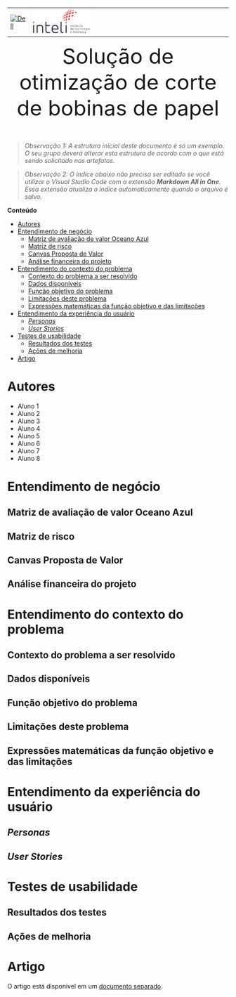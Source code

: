 <table>
<tr>
<table>
<tr>
<td>
<a href= "https://www.dell.com/pt-br"><img src="https://pt.wikipedia.org/wiki/Ficheiro:Dell_logo_2016.svg" alt="Dell" border="0" width="100%"></a>
</td>
<td><a href= "https://www.inteli.edu.br/"><img src="./img/inteli-logo.png" alt="Inteli - Instituto de Tecnologia e Liderança" border="0" width="30%"></a>
</td>
</tr>
</table>

<font size="+12"><center>
Solução de otimização de corte de bobinas de papel
</center></font>

>*Observação 1: A estrutura inicial deste documento é só um exemplo. O seu grupo deverá alterar esta estrutura de acordo com o que está sendo solicitado nos artefatos.*

>*Observação 2: O índice abaixo não precisa ser editado se você utilizar o Visual Studio Code com a extensão **Markdown All in One**. Essa extensão atualiza o índice automaticamente quando o arquivo é salvo.*

**Conteúdo**

- [Autores](#autores)
- [Entendimento de negócio](#entendimento-de-negócio)
  - [Matriz de avaliação de valor Oceano Azul](#matriz-de-avaliação-de-valor-oceano-azul)
  - [Matriz de risco](#matriz-de-risco)
  - [Canvas Proposta de Valor](#canvas-proposta-de-valor)
  - [Análise financeira do projeto](#análise-financeira-do-projeto)
- [Entendimento do contexto do problema](#entendimento-do-contexto-do-problema)
  - [Contexto do problema a ser resolvido](#contexto-do-problema-a-ser-resolvido)
  - [Dados disponíveis](#dados-disponíveis)
  - [Função objetivo do problema](#função-objetivo-do-problema)
  - [Limitações deste problema](#limitações-deste-problema)
  - [Expressões matemáticas da função objetivo e das limitações](#expressões-matemáticas-da-função-objetivo-e-das-limitações)
- [Entendimento da experiência do usuário](#entendimento-da-experiência-do-usuário)
  - [*Personas*](#personas)
  - [*User Stories*](#user-stories)
- [Testes de usabilidade](#testes-de-usabilidade)
  - [Resultados dos testes](#resultados-dos-testes)
  - [Ações de melhoria](#ações-de-melhoria)
- [Artigo](#artigo)


# Autores

* Aluno 1
* Aluno 2
* Aluno 3
* Aluno 4
* Aluno 5
* Aluno 6
* Aluno 7
* Aluno 8

# Entendimento de negócio

## Matriz de avaliação de valor Oceano Azul

## Matriz de risco

## Canvas Proposta de Valor

## Análise financeira do projeto

# Entendimento do contexto do problema

## Contexto do problema a ser resolvido

## Dados disponíveis

## Função objetivo do problema

## Limitações deste problema

## Expressões matemáticas da função objetivo e das limitações

# Entendimento da experiência do usuário

## *Personas*

## *User Stories*

# Testes de usabilidade

## Resultados dos testes

## Ações de melhoria

# Artigo

O artigo está disponível em um [documento separado](/docs/artigo/artigo.md).